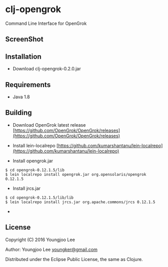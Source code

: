 # clj-opengrok

Command Line Interface for OpenGrok

## ScreenShot

## Installation

- Download clj-opengrok-0.2.0.jar


## Requirements

* Java 1.8

## Building

- Download OpenGrok latest release [https://github.com/OpenGrok/OpenGrok/releases](https://github.com/OpenGrok/OpenGrok/releases)

- Install lein-localrepo [https://github.com/kumarshantanu/lein-localrepo](https://github.com/kumarshantanu/lein-localrepo)

- Install opengrok.jar

```shell
$ cd opengrok-0.12.1.5/lib
$ lein localrepo install opengrok.jar org.opensolaris/opengrok 0.12.1.5
```

- Install jrcs.jar

```shell
$ cd opengrok-0.12.1.5/lib/lib
$ lein localrepo install jrcs.jar org.apache.commons/jrcs 0.12.1.5
```

-


## License

Copyright (C) 2016 Youngjoo Lee

Author: Youngjoo Lee <youngker@gmail.com>

Distributed under the Eclipse Public License, the same as Clojure.

